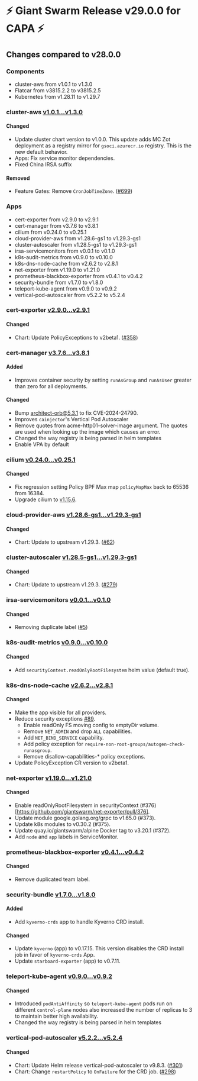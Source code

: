 # :zap: Giant Swarm Release v29.0.0 for CAPA :zap:

## Changes compared to v28.0.0

### Components

- cluster-aws from v1.0.1 to v1.3.0
- Flatcar from v3815.2.2 to v3815.2.5
- Kubernetes from v1.28.11 to v1.29.7

### cluster-aws [v1.0.1...v1.3.0](https://github.com/giantswarm/cluster-aws/compare/v1.0.1...v1.3.0)

#### Changed

- Update cluster chart version to v1.0.0. This update adds MC Zot deployment as a registry mirror for `gsoci.azurecr.io` registry. This is the new default behavior.
- Apps: Fix service monitor dependencies.
- Fixed China IRSA suffix

#### Removed

- Feature Gates: Remove `CronJobTimeZone`. ([#699](https://github.com/giantswarm/cluster-aws/pull/699))

### Apps

- cert-exporter from v2.9.0 to v2.9.1
- cert-manager from v3.7.6 to v3.8.1
- cilium from v0.24.0 to v0.25.1
- cloud-provider-aws from v1.28.6-gs1 to v1.29.3-gs1
- cluster-autoscaler from v1.28.5-gs1 to v1.29.3-gs1
- irsa-servicemonitors from v0.0.1 to v0.1.0
- k8s-audit-metrics from v0.9.0 to v0.10.0
- k8s-dns-node-cache from v2.6.2 to v2.8.1
- net-exporter from v1.19.0 to v1.21.0
- prometheus-blackbox-exporter from v0.4.1 to v0.4.2
- security-bundle from v1.7.0 to v1.8.0
- teleport-kube-agent from v0.9.0 to v0.9.2
- vertical-pod-autoscaler from v5.2.2 to v5.2.4

### cert-exporter [v2.9.0...v2.9.1](https://github.com/giantswarm/cert-exporter/compare/v2.9.0...v2.9.1)

#### Changed

- Chart: Update PolicyExceptions to v2beta1. ([#358](https://github.com/giantswarm/cert-exporter/pull/358))

### cert-manager [v3.7.6...v3.8.1](https://github.com/giantswarm/cert-manager-app/compare/v3.7.6...v3.8.1)

#### Added

- Improves container security by setting `runAsGroup` and `runAsUser` greater than zero for all deployments.

#### Changed

- Bump architect-orb@5.3.1 to fix CVE-2024-24790.
- Improves `cainjector`'s Vertical Pod Autoscaler
- Remove quotes from acme-http01-solver-image argument. The quotes are used when looking up the image which causes an error.
- Changed the way registry is being parsed in helm templates
- Enable VPA by default

### cilium [v0.24.0...v0.25.1](https://github.com/giantswarm/cilium-app/compare/v0.24.0...v0.25.1)

#### Changed

- Fix regression setting Policy BPF Max map `policyMapMax` back to 65536 from 16384.
- Upgrade cilium to [v1.15.6](https://github.com/cilium/cilium/releases/tag/v1.15.6).

### cloud-provider-aws [v1.28.6-gs1...v1.29.3-gs1](https://github.com/giantswarm/aws-cloud-controller-manager-app/compare/v1.28.6-gs1...v1.29.3-gs1)

#### Changed

- Chart: Update to upstream v1.29.3. ([#62](https://github.com/giantswarm/aws-cloud-controller-manager-app/pull/62))

### cluster-autoscaler [v1.28.5-gs1...v1.29.3-gs1](https://github.com/giantswarm/cluster-autoscaler-app/compare/v1.28.5-gs1...v1.29.3-gs1)

#### Changed

- Chart: Update to upstream v1.29.3. ([#279](https://github.com/giantswarm/cluster-autoscaler-app/pull/279))

### irsa-servicemonitors [v0.0.1...v0.1.0](https://github.com/giantswarm/irsa-servicemonitors-app/compare/v0.0.1...v0.1.0)

#### Changed

- Removing duplicate label ([#5](https://github.com/giantswarm/irsa-servicemonitors-app/pull/5))

### k8s-audit-metrics [v0.9.0...v0.10.0](https://github.com/giantswarm/k8s-audit-metrics/compare/v0.9.0...v0.10.0)

#### Changed

- Add `securityContext.readOnlyRootFilesystem` helm value (default true).

### k8s-dns-node-cache [v2.6.2...v2.8.1](https://github.com/giantswarm/k8s-dns-node-cache-app/compare/v2.6.2...v2.8.1)

#### Changed

- Make the app visible for all providers.
- Reduce security exceptions [#89](https://github.com/giantswarm/k8s-dns-node-cache-app/pull/89).
  - Enable readOnly FS moving config to emptyDir volume.
  - Remove `NET_ADMIN` and drop `ALL` capabilities.
  - Add `NET_BIND_SERVICE` capability.
  - Add policy exception for `require-non-root-groups/autogen-check-runasgroup`.
  - Remove disallow-capabilities-* policy exceptions.
- Update PolicyException CR version to v2beta1.

### net-exporter [v1.19.0...v1.21.0](https://github.com/giantswarm/net-exporter/compare/v1.19.0...v1.21.0)

#### Changed

- Enable readOnlyRootFilesystem in securityContext (#376)[https://github.com/giantswarm/net-exporter/pull/376].
- Update module google.golang.org/grpc to v1.65.0 (#373).
- Update k8s modules to v0.30.2 (#375).
- Update quay.io/giantswarm/alpine Docker tag to v3.20.1 (#372).
- Add `node` and `app` labels in ServiceMonitor.

### prometheus-blackbox-exporter [v0.4.1...v0.4.2](https://github.com/giantswarm/prometheus-blackbox-exporter-app/compare/v0.4.1...v0.4.2)

#### Changed

- Remove duplicated team label.

### security-bundle [v1.7.0...v1.8.0](https://github.com/giantswarm/security-bundle/compare/v1.7.0...v1.8.0)

#### Added

- Add `kyverno-crds` app to handle Kyverno CRD install.

#### Changed

- Update `kyverno` (app) to v0.17.15. This version disables the CRD install job in favor of `kyverno-crds` App.
- Update `starboard-exporter` (app) to v0.7.11.

### teleport-kube-agent [v0.9.0...v0.9.2](https://github.com/giantswarm/teleport-kube-agent-app/compare/v0.9.0...v0.9.2)

#### Changed

- Introduced `podAntiAffinity` so `teleport-kube-agent` pods run on different `control-plane` nodes also increased the number of replicas to 3 to maintain better high availability.
- Changed the way registry is being parsed in helm templates

### vertical-pod-autoscaler [v5.2.2...v5.2.4](https://github.com/giantswarm/vertical-pod-autoscaler-app/compare/v5.2.2...v5.2.4)

#### Changed

- Chart: Update Helm release vertical-pod-autoscaler to v9.8.3. ([#301](https://github.com/giantswarm/vertical-pod-autoscaler-app/pull/301))
- Chart: Change `restartPolicy` to `OnFailure` for the CRD job. ([#298](https://github.com/giantswarm/vertical-pod-autoscaler-app/pull/298))
